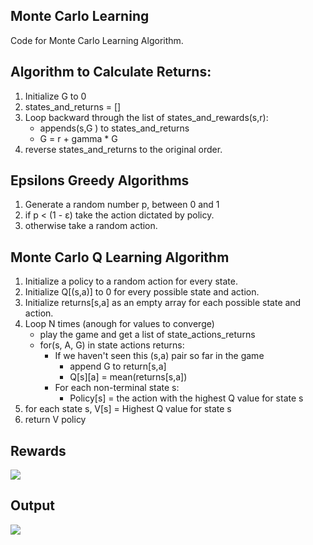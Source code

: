 ## Monte Carlo Learning

Code for Monte Carlo Learning Algorithm.

## Algorithm to Calculate Returns:

1. Initialize G to 0
2. states_and_returns = []
3. Loop backward through the list of states_and_rewards(s,r):
    + appends(s,G ) to states_and_returns
    + G = r + gamma * G
4. reverse states_and_returns to the original order.

## Epsilons Greedy Algorithms

1. Generate a random number p, between 0 and 1
2. if p < (1 - ε) take the action dictated by policy.
3. otherwise take a random action.

## Monte Carlo Q Learning Algorithm

1. Initialize a policy to a random action for every state.
2. Initialize Q[(s,a)] to 0 for every possible state and action.
3. Initialize returns[s,a] as an empty array for each possible state and action.
4. Loop N times (anough for values to converge)
    + play the game and get a list of state_actions_returns
    + for(s, A, G) in state actions returns:
        + If we haven't seen this (s,a) pair so far in the game
            + append G to return[s,a]
            + Q[s][a] = mean(returns[s,a])
        + For each non-terminal state s:
            + Policy[s] = the action with the highest Q value for state s
5. for each state s, V[s] = Highest Q value for state s
6. return V policy

## Rewards

![](https://i.imgur.com/8JohinV.jpg)

## Output

![](https://i.imgur.com/1G6o8lG.jpg?1)

